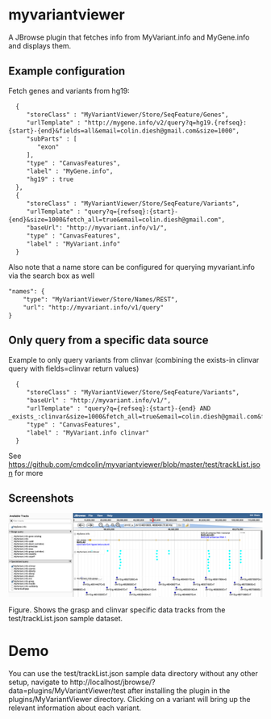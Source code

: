 # myvariantviewer

A JBrowse plugin that fetches info from MyVariant.info and MyGene.info and displays them.

## Example configuration

Fetch genes and variants from hg19:

      {
         "storeClass" : "MyVariantViewer/Store/SeqFeature/Genes",
         "urlTemplate" : "http://mygene.info/v2/query?q=hg19.{refseq}:{start}-{end}&fields=all&email=colin.diesh@gmail.com&size=1000",
         "subParts" : [
            "exon"
         ],
         "type" : "CanvasFeatures",
         "label" : "MyGene.info",
         "hg19" : true
      },
      {
         "storeClass" : "MyVariantViewer/Store/SeqFeature/Variants",
         "urlTemplate" : "query?q={refseq}:{start}-{end}&size=1000&fetch_all=true&email=colin.diesh@gmail.com",
         "baseUrl": "http://myvariant.info/v1/",
         "type" : "CanvasFeatures",
         "label" : "MyVariant.info"
      }

Also note that a name store can be configured for querying myvariant.info via the search box as well

    "names": {
        "type": "MyVariantViewer/Store/Names/REST",
        "url": "http://myvariant.info/v1/query"
    }


## Only query from a specific data source

Example to only query variants from clinvar (combining the exists-in clinvar query with fields=clinvar return values)

      {
         "storeClass" : "MyVariantViewer/Store/SeqFeature/Variants",
         "baseUrl" : "http://myvariant.info/v1/",
         "urlTemplate" : "query?q={refseq}:{start}-{end} AND _exists_:clinvar&size=1000&fetch_all=true&email=colin.diesh@gmail.com&fields=clinvar",
         "type" : "CanvasFeatures",
         "label" : "MyVariant.info clinvar"
      }

See https://github.com/cmdcolin/myvariantviewer/blob/master/test/trackList.json for more

## Screenshots

![](img/typical.png)

Figure. Shows the grasp and clinvar specific data tracks from the test/trackList.json sample dataset.


# Demo

You can use the test/trackList.json sample data directory without any other setup, navigate to http://localhost/jbrowse/?data=plugins/MyVariantViewer/test after installing the plugin in the plugins/MyVariantViewer directory. Clicking on a variant will bring up the relevant information about each variant.
